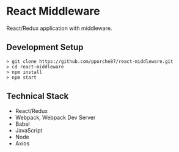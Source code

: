 # React Middleware 

React/Redux application with middleware.

## Development Setup 

```
> git clone https://github.com/pporche87/react-middleware.git
> cd react-middleware
> npm install
> npm start
```
## Technical Stack 
- React/Redux
- Webpack, Webpack Dev Server
- Babel
- JavaScript
- Node 
- Axios
